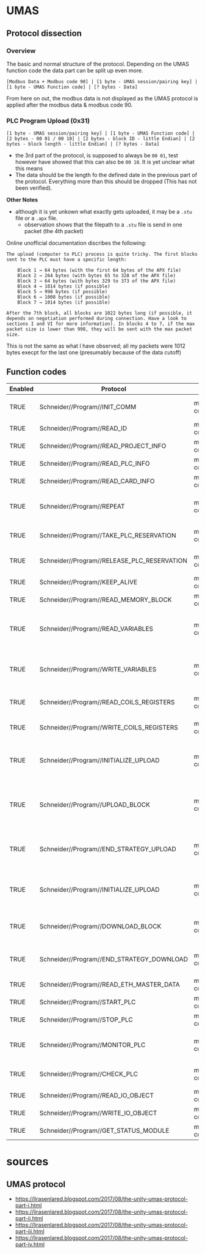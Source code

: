 


# UMAS
## Protocol dissection

### Overview
The basic and normal structure of the protocol. Depending on the UMAS function code the data part can be split up even more.
```
[Modbus Data + Modbus code 90] | [1 byte - UMAS session/pairing key] | [1 byte - UMAS Function code] | [? bytes - Data]
```
From here on out, the modbus data is not displayed as the UMAS protocol is applied after the modbus data & modbus code 90.

### PLC Program Upload (0x31)
```
[1 byte - UMAS session/pairing key] | [1 byte - UMAS Function code] | [2 bytes - 00 01 / 00 10] | [2 bytes - block ID - little Endian] | [2 bytes - block length - little Endian] | [? bytes - Data]
```
- the 3rd part of the protocol, is supposed to always be `00 01`, test however have showed that this can also be `00 10`. It is yet unclear what this means
- The data should be the length fo the defined date in the previous part of the protocol. Everything more than this should be dropped (This has not been verified). 

**Other Notes**
- although it is yet unkown what exactly gets uploaded, it may be a `.stu` file or a `.apx` file.
	- observation shows that the filepath to a `.stu` file is send in one packet (the 4th packet)
	
Online unofficial documentation discribes the following:
```
The upload (computer to PLC) process is quite tricky. The first blocks sent to the PLC must have a specific length:

    Block 1 → 64 bytes (with the first 64 bytes of the APX file)
    Block 2 → 264 bytes (with bytes 65 to 328 of the APX file)
    Block 3 → 64 bytes (with bytes 329 to 373 of the APX file)
    Block 4 → 1014 bytes (if possible)
    Block 5 → 998 bytes (if possible)
    Block 6 → 1008 bytes (if possible)
    Block 7 → 1014 bytes (if possible)

After the 7th block, all blocks are 1022 bytes long (if possible, it depends on negotiation performed during connection. Have a look to sections I and VI for more information). In blocks 4 to 7, if the max packet size is lower than 998, they will be sent with the max packet size. 
```
This is not the same as what I have observed; all my packets were 1012 bytes execpt for the last one (presumably because of the data cutoff)


## Function codes
| Enabled | Protocol | Filter | Description |
|---------|----------|--------|-------------|
| TRUE | Schneider//Program//INIT_COMM | modbus.data[1:2] contains 01 | Initialize a UMAS communication |
| TRUE | Schneider//Program//READ_ID | modbus.data[1:2] contains 02 | Request a PLC ID |
| TRUE | Schneider//Program//READ_PROJECT_INFO | modbus.data[1:2] contains 03 | Read Project Information |
| TRUE | Schneider//Program//READ_PLC_INFO | modbus.data[1:2] contains 04 | Get internal PLC Info |
| TRUE | Schneider//Program//READ_CARD_INFO | modbus.data[1:2] contains 06 | Get internal PLC SD-Card Info |
| TRUE | Schneider//Program//REPEAT | modbus.data[1:2] contains 0A | Sends back data sent to the PLC (used for synchronization) |
| TRUE | Schneider//Program//TAKE_PLC_RESERVATION | modbus.data[1:2] contains 10 | Assign an 'owner' to the PLC |
| TRUE | Schneider//Program//RELEASE_PLC_RESERVATION | modbus.data[1:2] contains 11 | Release the reservation of a PLC |
| TRUE | Schneider//Program//KEEP_ALIVE | modbus.data[1:2] contains 12 | Keep alive message |
| TRUE | Schneider//Program//READ_MEMORY_BLOCK | modbus.data[1:2] contains 20 | Read a memory block of the PLC |
| TRUE | Schneider//Program//READ_VARIABLES | modbus.data[1:2] contains 22 | Read System bits, System Words and Strategy variables |
| TRUE | Schneider//Program//WRITE_VARIABLES | modbus.data[1:2] contains 23 | Write System bits, System Words and Strategy variables |
| TRUE | Schneider//Program//READ_COILS_REGISTERS | modbus.data[1:2] contains 24 | Read coils and holding registers from PLC |
| TRUE | Schneider//Program//WRITE_COILS_REGISTERS | modbus.data[1:2] contains 25 | Write coils and holding registers into PLC |
| TRUE | Schneider//Program//INITIALIZE_UPLOAD | modbus.data[1:2] contains 30 | Initialize Strategy upload (copy from engineering PC to PLC) |
| TRUE | Schneider//Program//UPLOAD_BLOCK | modbus.data[1:2] contains 31 | Upload (copy from engineering PC to PLC) a strategy block to the PLC |
| TRUE | Schneider//Program//END_STRATEGY_UPLOAD | modbus.data[1:2] contains 32 | Finish strategy Upload (copy from engineering PC to PLC) |
| TRUE | Schneider//Program//INITIALIZE_UPLOAD | modbus.data[1:2] contains 33 | Initialize Strategy download (copy from PLC to engineering PC) |
| TRUE | Schneider//Program//DOWNLOAD_BLOCK | modbus.data[1:2] contains 34 | Download (copy from PLC to engineering PC) a strategy block |
| TRUE | Schneider//Program//END_STRATEGY_DOWNLOAD | modbus.data[1:2] contains 35 | Finish strategy Download (copy from PLC to engineering PC) |
| TRUE | Schneider//Program//READ_ETH_MASTER_DATA | modbus.data[1:2] contains 39 | Read Ethernet Master Data |
| TRUE | Schneider//Program//START_PLC | modbus.data[1:2] contains 40 | Starts the PLC |
| TRUE | Schneider//Program//STOP_PLC | modbus.data[1:2] contains 41 | Stops the PLC |
| TRUE | Schneider//Program//MONITOR_PLC | modbus.data[1:2] contains 50 | Monitors variables, Systems bits and words |
| TRUE | Schneider//Program//CHECK_PLC | modbus.data[1:2] contains 58 | Check PLC Connection status |
| TRUE | Schneider//Program//READ_IO_OBJECT | modbus.data[1:2] contains 70 | Read IO Object |
| TRUE | Schneider//Program//WRITE_IO_OBJECT | modbus.data[1:2] contains 71 | Write IO Object |
| TRUE | Schneider//Program//GET_STATUS_MODULE | modbus.data[1:2] contains 73 | Get Status Module |


# sources
## UMAS protocol
- https://lirasenlared.blogspot.com/2017/08/the-unity-umas-protocol-part-i.html
- https://lirasenlared.blogspot.com/2017/08/the-unity-umas-protocol-part-ii.html
- https://lirasenlared.blogspot.com/2017/08/the-unity-umas-protocol-part-iii.html
- https://lirasenlared.blogspot.com/2017/08/the-unity-umas-protocol-part-iv.html
